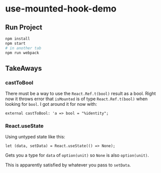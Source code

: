 # use-mounted-hook-demo

## Run Project

```sh
npm install
npm start
# in another tab
npm run webpack
```

## TakeAways

### castToBool

There must be a way to use the `React.Ref.t(bool)` result as a bool. Right now it throws error that `isMounted` is of type `React.Ref.t(bool)` when looking for `bool`. I got around it for now with:

```reason
external castToBool: 'a => bool = "%identity";
```

### React.useState

Using untyped state like this:

```reason
let (data, setData) = React.useState(() => None);
```

Gets you a type for `data` of `option(unit)` so `None` is also `option(unit)`.

This is apparently satisfied by whatever you pass to `setData`.
